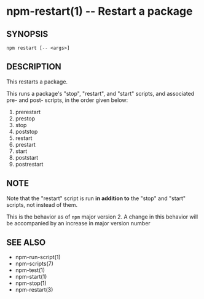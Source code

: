 npm-restart(1) -- Restart a package
===================================














<extoc></extoc>

## SYNOPSIS

    npm restart [-- <args>]

## DESCRIPTION

This restarts a package.

This runs a package's "stop", "restart", and "start" scripts, and associated
pre- and post- scripts, in the order given below:

1. prerestart
2. prestop
3. stop
4. poststop
5. restart
6. prestart
7. start
8. poststart
9. postrestart

## NOTE

Note that the "restart" script is run **in addition to** the "stop"
and "start" scripts, not instead of them.

This is the behavior as of `npm` major version 2.  A change in this
behavior will be accompanied by an increase in major version number

## SEE ALSO

* npm-run-script(1)
* npm-scripts(7)
* npm-test(1)
* npm-start(1)
* npm-stop(1)
* npm-restart(3)